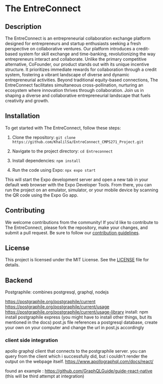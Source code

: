 # The EntreConnect

## Description
The EntreConnect is an entrepreneurial collaboration exchange platform designed for entrepreneurs and startup enthusiasts seeking a fresh perspective on collaborative ventures. Our platform introduces a credit-based system for skill exchange and time-banking, revolutionizing the way entrepreneurs interact and collaborate. Unlike the primary competitive alternative, CoFounder, our product stands out with its unique incentive structure. It prioritizes immediate rewards for collaboration through a credit system, fostering a vibrant landscape of diverse and dynamic entrepreneurial activities. Beyond traditional equity-based connections, The EntreConnect facilitates simultaneous cross-pollination, nurturing an ecosystem where innovation thrives through collaboration. Join us in shaping a diverse and collaborative entrepreneurial landscape that fuels creativity and growth.

## Installation
To get started with The EntreConnect, follow these steps:

1. Clone the repository:
`git clone https://github.com/KhalilSa/EntreConnect_CMPS271_Project.git`

2. Navigate to the project directory:
`cd Entreconnect`

3. Install dependencies:
`npm install`

4. Run the code using Expo:
`npx expo start`


This will start the Expo development server and open a new tab in your default web browser with the Expo Developer Tools. From there, you can run the project on an emulator, simulator, or your mobile device by scanning the QR code using the Expo Go app.

## Contributing
We welcome contributions from the community! If you'd like to contribute to The EntreConnect, please fork the repository, make your changes, and submit a pull request. Be sure to follow our [contribution guidelines](CONTRIBUTING.md).

## License
This project is licensed under the MIT License. See the [LICENSE](LICENSE) file for details.

## Backend
Postgraphile: combines postgresql, graphql, nodejs

https://postgraphile.org/postgraphile/current
https://postgraphile.org/postgraphile/current/usage
https://postgraphile.org/postgraphile/current/usage-library
install: npm install postgraphile express (you might have to install other things, but its mentioned in the docs)
post.js file references a postgresql database, create your own on your computer and change the url in post.js accordingly

### client side integration
apollo graphql client that connects to the postgraphile server. you can query from the client which i successfully did, but i couldn't render the output on the webpage itself.
https://www.apollographql.com/docs/react/

found an example : https://github.com/GraphQLGuide/guide-react-native (this will be third attempt at integration)
